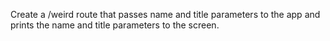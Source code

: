 Create a /weird route that passes name and title parameters to the app and prints the name and title parameters to the screen.
